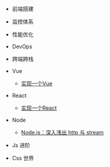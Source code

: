 <!-- docs/_sidebar.md -->

* 前端搭建

* 监控体系
* 性能优化
* DevOps
* 跨端跨栈
* Vue
  * [实现一个Vue](fed/vue/index)
* React

  * [实现一个React](fed/react/index)

* Node

  * [Node.js：深入浅出 http 与 stream](fed/node/http_and_stream)

* Js 进阶

* Css 世界

  